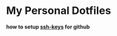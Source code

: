 # My Personal Dotfiles 

**how to setup [ssh-keys](https://www.youtube.com/watch?v=8X4u9sca3Io) for github**

